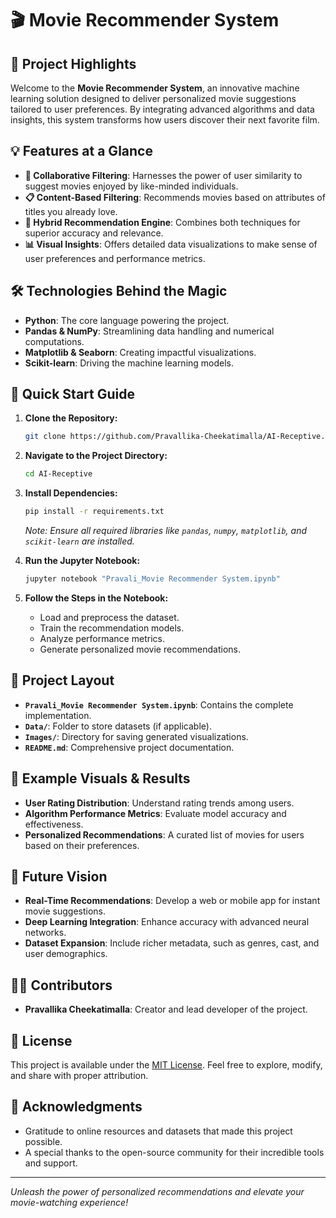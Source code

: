 # 🎬 Movie Recommender System

## 🌟 Project Highlights
Welcome to the **Movie Recommender System**, an innovative machine learning solution designed to deliver personalized movie suggestions tailored to user preferences. By integrating advanced algorithms and data insights, this system transforms how users discover their next favorite film. 

## 💡 Features at a Glance
- **🔗 Collaborative Filtering**: Harnesses the power of user similarity to suggest movies enjoyed by like-minded individuals.
- **📋 Content-Based Filtering**: Recommends movies based on attributes of titles you already love.
- **🔀 Hybrid Recommendation Engine**: Combines both techniques for superior accuracy and relevance.
- **📊 Visual Insights**: Offers detailed data visualizations to make sense of user preferences and performance metrics.

## 🛠️ Technologies Behind the Magic
- **Python**: The core language powering the project.
- **Pandas & NumPy**: Streamlining data handling and numerical computations.
- **Matplotlib & Seaborn**: Creating impactful visualizations.
- **Scikit-learn**: Driving the machine learning models.

## 🚀 Quick Start Guide
1. **Clone the Repository:**
   ```bash
   git clone https://github.com/Pravallika-Cheekatimalla/AI-Receptive.git
   ```
2. **Navigate to the Project Directory:**
   ```bash
   cd AI-Receptive
   ```
3. **Install Dependencies:**
   ```bash
   pip install -r requirements.txt
   ```
   _Note: Ensure all required libraries like `pandas`, `numpy`, `matplotlib`, and `scikit-learn` are installed._

4. **Run the Jupyter Notebook:**
   ```bash
   jupyter notebook "Pravali_Movie Recommender System.ipynb"
   ```
5. **Follow the Steps in the Notebook:**
   - Load and preprocess the dataset.
   - Train the recommendation models.
   - Analyze performance metrics.
   - Generate personalized movie recommendations.

## 📁 Project Layout
- **`Pravali_Movie Recommender System.ipynb`**: Contains the complete implementation.
- **`Data/`**: Folder to store datasets (if applicable).
- **`Images/`**: Directory for saving generated visualizations.
- **`README.md`**: Comprehensive project documentation.

## 🎨 Example Visuals & Results
- **User Rating Distribution**: Understand rating trends among users.
- **Algorithm Performance Metrics**: Evaluate model accuracy and effectiveness.
- **Personalized Recommendations**: A curated list of movies for users based on their preferences.

## 🔮 Future Vision
- **Real-Time Recommendations**: Develop a web or mobile app for instant movie suggestions.
- **Deep Learning Integration**: Enhance accuracy with advanced neural networks.
- **Dataset Expansion**: Include richer metadata, such as genres, cast, and user demographics.

## 👩‍💻 Contributors
- **Pravallika Cheekatimalla**: Creator and lead developer of the project.

## 📜 License
This project is available under the [MIT License](LICENSE). Feel free to explore, modify, and share with proper attribution.

## 🙌 Acknowledgments
- Gratitude to online resources and datasets that made this project possible.
- A special thanks to the open-source community for their incredible tools and support.

---
_Unleash the power of personalized recommendations and elevate your movie-watching experience!_

